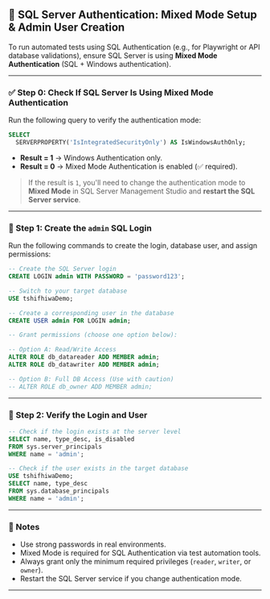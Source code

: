 ## 🔐 SQL Server Authentication: Mixed Mode Setup & Admin User Creation

To run automated tests using SQL Authentication (e.g., for Playwright or API database validations), ensure SQL Server is using **Mixed Mode Authentication** (SQL + Windows authentication).

---

### ✅ Step 0: Check If SQL Server Is Using Mixed Mode Authentication

Run the following query to verify the authentication mode:

```sql
SELECT 
  SERVERPROPERTY('IsIntegratedSecurityOnly') AS IsWindowsAuthOnly;
```

* **Result = 1** → Windows Authentication only.
* **Result = 0** → Mixed Mode Authentication is enabled (✅ required).

> If the result is `1`, you'll need to change the authentication mode to **Mixed Mode** in SQL Server Management Studio and **restart the SQL Server service**.

---

### 🧩 Step 1: Create the `admin` SQL Login

Run the following commands to create the login, database user, and assign permissions:

```sql
-- Create the SQL Server login
CREATE LOGIN admin WITH PASSWORD = 'password123';

-- Switch to your target database
USE tshifhiwaDemo;

-- Create a corresponding user in the database
CREATE USER admin FOR LOGIN admin;

-- Grant permissions (choose one option below):

-- Option A: Read/Write Access
ALTER ROLE db_datareader ADD MEMBER admin;
ALTER ROLE db_datawriter ADD MEMBER admin;

-- Option B: Full DB Access (Use with caution)
-- ALTER ROLE db_owner ADD MEMBER admin;
```

---

### 🔎 Step 2: Verify the Login and User

```sql
-- Check if the login exists at the server level
SELECT name, type_desc, is_disabled 
FROM sys.server_principals 
WHERE name = 'admin';

-- Check if the user exists in the target database
USE tshifhiwaDemo;
SELECT name, type_desc 
FROM sys.database_principals 
WHERE name = 'admin';
```

---

### 📌 Notes

* Use strong passwords in real environments.
* Mixed Mode is required for SQL Authentication via test automation tools.
* Always grant only the minimum required privileges (`reader`, `writer`, or `owner`).
* Restart the SQL Server service if you change authentication mode.

---
